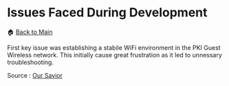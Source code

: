 # **Issues Faced During Development**
:house: [Back to Main](https://github.com/SachinPawaskarUNO/mav-openag-foodcomputer2.0/blob/master/docs/CompleteGuideFoodComputer.md)

First key issue was establishing a stabile WiFi environment in the PKI Guest Wireless network.  This initially cause great frustration as it led to unnessary troubleshooting.

Source : [Our Savior](https://spellfoundry.com/2016/05/29/configuring-gpio-serial-port-raspbian-jessie-including-pi-3/)
